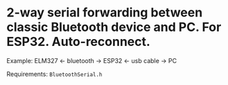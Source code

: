 # 2-way serial forwarding between classic Bluetooth device and PC. For ESP32. Auto-reconnect.

Example: ELM327 <- bluetooth -> ESP32 <- usb cable -> PC

Requirements: `BluetoothSerial.h`
